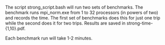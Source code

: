 

The script strong_script.bash will run two sets of benchmarks.  The benchmark runs mpi_norm.exe from 1 to 32 processors (in powers of two) and records the time.  The first set of benchmarks does this for just one trip while the second does it for two trips.  Results are saved in strong-time-{1,10}.pdf.


Each benchmark run will take 1-2 minutes.

